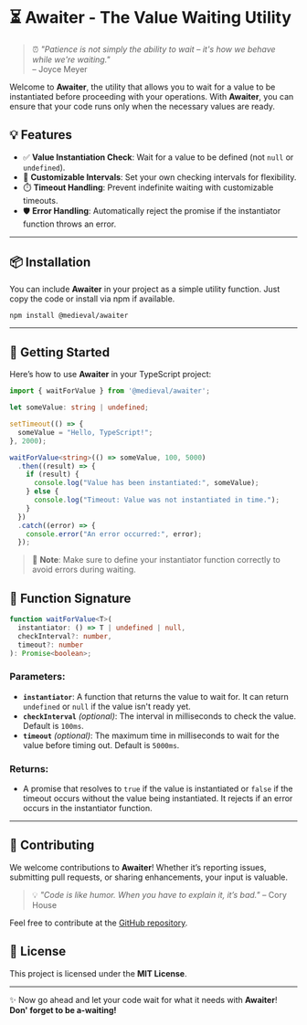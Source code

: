 # ⏳ Awaiter - The Value Waiting Utility

> ⏰ _"Patience is not simply the ability to wait – it's how we behave while we're waiting."_  
> – Joyce Meyer

Welcome to **Awaiter**, the utility that allows you to wait for a value to be instantiated before proceeding with your operations. With **Awaiter**, you can ensure that your code runs only when the necessary values are ready.

## 💡 Features

- ✅ **Value Instantiation Check**: Wait for a value to be defined (not `null` or `undefined`).
- 🔄 **Customizable Intervals**: Set your own checking intervals for flexibility.
- ⏱️ **Timeout Handling**: Prevent indefinite waiting with customizable timeouts.
- 🛡️ **Error Handling**: Automatically reject the promise if the instantiator function throws an error.

---

## 📦 Installation

You can include **Awaiter** in your project as a simple utility function. Just copy the code or install via npm if available.

```bash
npm install @medieval/awaiter
```

---

## 🚀 Getting Started

Here’s how to use **Awaiter** in your TypeScript project:

```typescript
import { waitForValue } from '@medieval/awaiter';

let someValue: string | undefined;

setTimeout(() => {
  someValue = "Hello, TypeScript!";
}, 2000);

waitForValue<string>(() => someValue, 100, 5000)
  .then((result) => {
    if (result) {
      console.log("Value has been instantiated:", someValue);
    } else {
      console.log("Timeout: Value was not instantiated in time.");
    }
  })
  .catch((error) => {
    console.error("An error occurred:", error);
  });
```

> 🌈 **Note**: Make sure to define your instantiator function correctly to avoid errors during waiting.

## 📝 Function Signature

```typescript
function waitForValue<T>(
  instantiator: () => T | undefined | null,
  checkInterval?: number,
  timeout?: number
): Promise<boolean>;
```

### Parameters:

- **`instantiator`**: A function that returns the value to wait for. It can return `undefined` or `null` if the value isn't ready yet.
- **`checkInterval`** *(optional)*: The interval in milliseconds to check the value. Default is `100ms`.
- **`timeout`** *(optional)*: The maximum time in milliseconds to wait for the value before timing out. Default is `5000ms`.

### Returns:

- A promise that resolves to `true` if the value is instantiated or `false` if the timeout occurs without the value being instantiated. It rejects if an error occurs in the instantiator function.

---

## 🤝 Contributing

We welcome contributions to **Awaiter**! Whether it’s reporting issues, submitting pull requests, or sharing enhancements, your input is valuable.

> 💡 _"Code is like humor. When you have to explain it, it’s bad."_ – Cory House

Feel free to contribute at the [GitHub repository](https://github.com/your-repo/awaiter).

## 📜 License

This project is licensed under the **MIT License**.

---

✨ Now go ahead and let your code wait for what it needs with **Awaiter**! **Don' forget to be a-waiting!**
